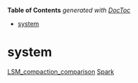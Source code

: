 <!-- START doctoc generated TOC please keep comment here to allow auto update -->
<!-- DON'T EDIT THIS SECTION, INSTEAD RE-RUN doctoc TO UPDATE -->
**Table of Contents**  *generated with [DocToc](https://github.com/thlorenz/doctoc)*

- [system](#system)

<!-- END doctoc generated TOC please keep comment here to allow auto update -->

# system

[LSM_compaction_comparison](https://github.com/zhangruiskyline/system/blob/main/lsm_compaction.md)
[Spark](https://github.com/zhangruiskyline/system/blob/main/spark.md)